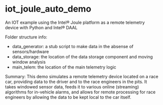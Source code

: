 # iot_joule_auto_demo
An IOT example using the Intel® Joule platform as a remote telemetry device with Python and Intel® DAAL

Folder structure info:
- data_generator: a stub script to make data in the absense of sensors/hardware
- data_storage: the location of the data storage component and moving window analysis
- main_telem: the location of the main telemetry logic

Summary:
This demo simulates a remote telemetry device located on a race car, providing data to the driver and to the race engineers in the pits.  It takes windowed sensor data, feeds it to various online (streaming) algorithms for in-vehicle alarms, and allows for remote processing for race engineers by allowing the data to be kept local to the car itself.  
